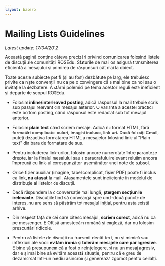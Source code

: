 ```yaml
---
layout: basero
---
```

# Mailing Lists Guidelines
*Latest update: 17/04/2012*

Această pagină conține câteva precizări privind comunicarea folosind
listele de discuții ale comunității ROSEdu.  Sfaturile de mai jos asigură
transmiterea eficientă a mesajului și primirea de răspunsuri cât mai la
obiect.

Toate aceste subiecte pot fi (și au fost) dezbătute pe larg, ele trebuiesc
privite ca niște convenții, nu ca pe o convingere că e mai bine ca noi sau
o invitație la dezbatere.  A stârni polemici pe tema acestor reguli este
ineficient și departe de scopul ROSEdu.

* Folosim **inline/interleaved posting**, adică răspunsul la mail trebuie
scris sub pasajul relevant din mesajul anterior.  O variantă a acestei
practici este bottom posting, când răspunsul este redactat sub tot mesajul
anterior.

* Folosim **plain text** când scriem mesaje.  Adică nu format HTML, fără
formatări complicate, culori, imagini incluse, link-uri.  Dacă folosiți
Gmail, puteți dezactiva formatarea HTML a mesajelor folosind link-ul
"Plain text" din bara de formatare de sus.

* Pentru includerea link-urilor, folosim ancore numerotate între paranteze
drepte, iar la finalul mesajului sau a paragrafului relevant reluăm
ancora împreună cu link-ul corespunzător, asemănător unei note de subsol.

* Orice fișier auxiliar (imagine, tabel complicat, fișier PDF) poate fi
inclus ca link, **nu atașat** la mail.  Atașamentele sunt ineficiente în
modelul de distribuție al listelor de discuții.

* Dacă răspundem la o conversație mai lungă, **ștergem secțiunile
irelevante**.  Discuțiile tind să conveargă spre unul-două puncte de
interes, nu are sens să păstrăm tot mesajul inițial, pentru asta există
arhive.

* Din respect față de cei care citesc mesajul, **scriem corect**, adică nu
ca pe messenger.  E OK să amestecăm română și engleză, dar nu folosim
prescurtări ridicole.

* Pentru că listele de discuții nu transmit decât text, nu și mimică sau
inflexiuni ale vocii **evităm ironia** și **tolerăm mesajele care par
agresive**.  E bine să presupunem că a fost o neînțelegere, și nu un mesaj
agresiv, dar e și mai bine să evităm această situație, pentru că e greu de
dezamorsat într-un mediu asincron și generează zgomot pentru ceilalți.

